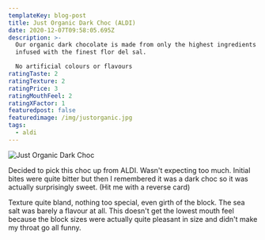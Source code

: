 ```yaml
---
templateKey: blog-post
title: Just Organic Dark Choc (ALDI)
date: 2020-12-07T09:58:05.695Z
description: >-
  Our organic dark chocolate is made from only the highest ingredients and
  infused with the finest flor del sal.

  No artificial colours or flavours
ratingTaste: 2
ratingTexture: 2
ratingPrice: 3
ratingMouthFeel: 2
ratingXFactor: 1
featuredpost: false
featuredimage: /img/justorganic.jpg
tags:
  - aldi
---
```

![Just Organic Dark Choc](/img/justorganic.jpg)

Decided to pick this choc up from ALDI. Wasn't expecting too much. Initial bites were quite bitter but then I remembered it was a dark choc so it was actually surprisingly sweet. (Hit me with a reverse card)



Texture quite bland, nothing too special, even girth of the block. The sea salt was barely a flavour at all. This doesn't get the lowest mouth feel because the block sizes were actually quite pleasant in size and didn't make my throat go all funny.